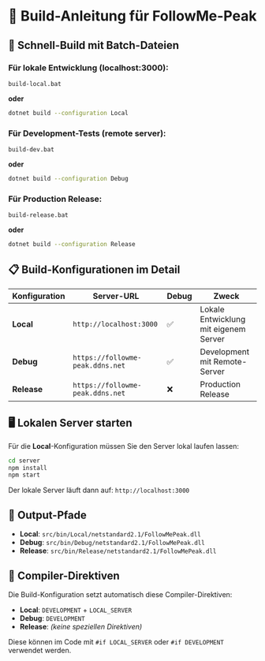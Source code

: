 # 🔨 Build-Anleitung für FollowMe-Peak

## 🚀 Schnell-Build mit Batch-Dateien

### Für lokale Entwicklung (localhost:3000):
```batch
build-local.bat
```
**oder**
```bash
dotnet build --configuration Local
```

### Für Development-Tests (remote server):
```batch
build-dev.bat
```
**oder**
```bash
dotnet build --configuration Debug
```

### Für Production Release:
```batch
build-release.bat
```
**oder**
```bash
dotnet build --configuration Release
```

## 📋 Build-Konfigurationen im Detail

| Konfiguration | Server-URL | Debug | Zweck |
|---------------|------------|-------|-------|
| **Local** | `http://localhost:3000` | ✅ | Lokale Entwicklung mit eigenem Server |
| **Debug** | `https://followme-peak.ddns.net` | ✅ | Development mit Remote-Server |
| **Release** | `https://followme-peak.ddns.net` | ❌ | Production Release |

## 🖥️ Lokalen Server starten

Für die **Local**-Konfiguration müssen Sie den Server lokal laufen lassen:

```bash
cd server
npm install
npm start
```

Der lokale Server läuft dann auf: `http://localhost:3000`

## 📁 Output-Pfade

- **Local**: `src/bin/Local/netstandard2.1/FollowMePeak.dll`
- **Debug**: `src/bin/Debug/netstandard2.1/FollowMePeak.dll` 
- **Release**: `src/bin/Release/netstandard2.1/FollowMePeak.dll`

## 🔧 Compiler-Direktiven

Die Build-Konfiguration setzt automatisch diese Compiler-Direktiven:

- **Local**: `DEVELOPMENT` + `LOCAL_SERVER`
- **Debug**: `DEVELOPMENT` 
- **Release**: *(keine speziellen Direktiven)*

Diese können im Code mit `#if LOCAL_SERVER` oder `#if DEVELOPMENT` verwendet werden.